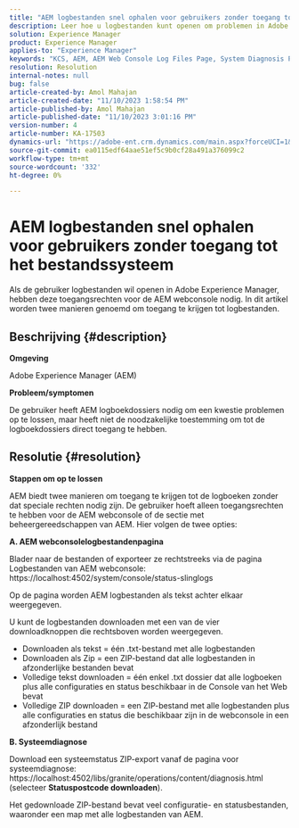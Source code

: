 ```yaml
---
title: "AEM logbestanden snel ophalen voor gebruikers zonder toegang tot het bestandssysteem"
description: Leer hoe u logbestanden kunt openen om problemen in Adobe Experience Manager op te lossen. U hebt toegangsrechten voor de AEM webconsole nodig.
solution: Experience Manager
product: Experience Manager
applies-to: "Experience Manager"
keywords: "KCS, AEM, AEM Web Console Log Files Page, System Diagnosis Page"
resolution: Resolution
internal-notes: null
bug: false
article-created-by: Amol Mahajan
article-created-date: "11/10/2023 1:58:54 PM"
article-published-by: Amol Mahajan
article-published-date: "11/10/2023 3:01:16 PM"
version-number: 4
article-number: KA-17503
dynamics-url: "https://adobe-ent.crm.dynamics.com/main.aspx?forceUCI=1&pagetype=entityrecord&etn=knowledgearticle&id=3ef38345-d17f-ee11-8179-6045bd006704"
source-git-commit: ea0115edf64aae51ef5c9b0cf28a491a376099c2
workflow-type: tm+mt
source-wordcount: '332'
ht-degree: 0%

---
```


# AEM logbestanden snel ophalen voor gebruikers zonder toegang tot het bestandssysteem


Als de gebruiker logbestanden wil openen in Adobe Experience Manager, hebben deze toegangsrechten voor de AEM webconsole nodig. In dit artikel worden twee manieren genoemd om toegang te krijgen tot logbestanden.

## Beschrijving {#description}


<b>Omgeving</b>

Adobe Experience Manager (AEM)

<b>Probleem/symptomen</b>

De gebruiker heeft AEM logboekdossiers nodig om een kwestie problemen op te lossen, maar heeft niet de noodzakelijke toestemming om tot de logboekdossiers direct toegang te hebben.


## Resolutie {#resolution}


<b>Stappen om op te lossen</b>

AEM biedt twee manieren om toegang te krijgen tot de logboeken zonder dat speciale rechten nodig zijn. De gebruiker hoeft alleen toegangsrechten te hebben voor de AEM webconsole of de sectie met beheergereedschappen van AEM. Hier volgen de twee opties:

<b>A. AEM webconsolelogbestandenpagina</b>

Blader naar de bestanden of exporteer ze rechtstreeks via de pagina Logbestanden van AEM webconsole: https://localhost:4502/system/console/status-slinglogs

Op de pagina worden AEM logbestanden als tekst achter elkaar weergegeven.

U kunt de logbestanden downloaden met een van de vier downloadknoppen die rechtsboven worden weergegeven.

- Downloaden als tekst = één .txt-bestand met alle logbestanden
- Downloaden als Zip = een ZIP-bestand dat alle logbestanden in afzonderlijke bestanden bevat
- Volledige tekst downloaden = één enkel .txt dossier dat alle logboeken plus alle configuraties en status beschikbaar in de Console van het Web bevat
- Volledige ZIP downloaden = een ZIP-bestand met alle logbestanden plus alle configuraties en status die beschikbaar zijn in de webconsole in een afzonderlijk bestand


<b>B. Systeemdiagnose</b>

Download een systeemstatus ZIP-export vanaf de pagina voor systeemdiagnose: https://localhost:4502/libs/granite/operations/content/diagnosis.html (selecteer <b>Statuspostcode downloaden</b>).

Het gedownloade ZIP-bestand bevat veel configuratie- en statusbestanden, waaronder een map met alle logbestanden van AEM.
